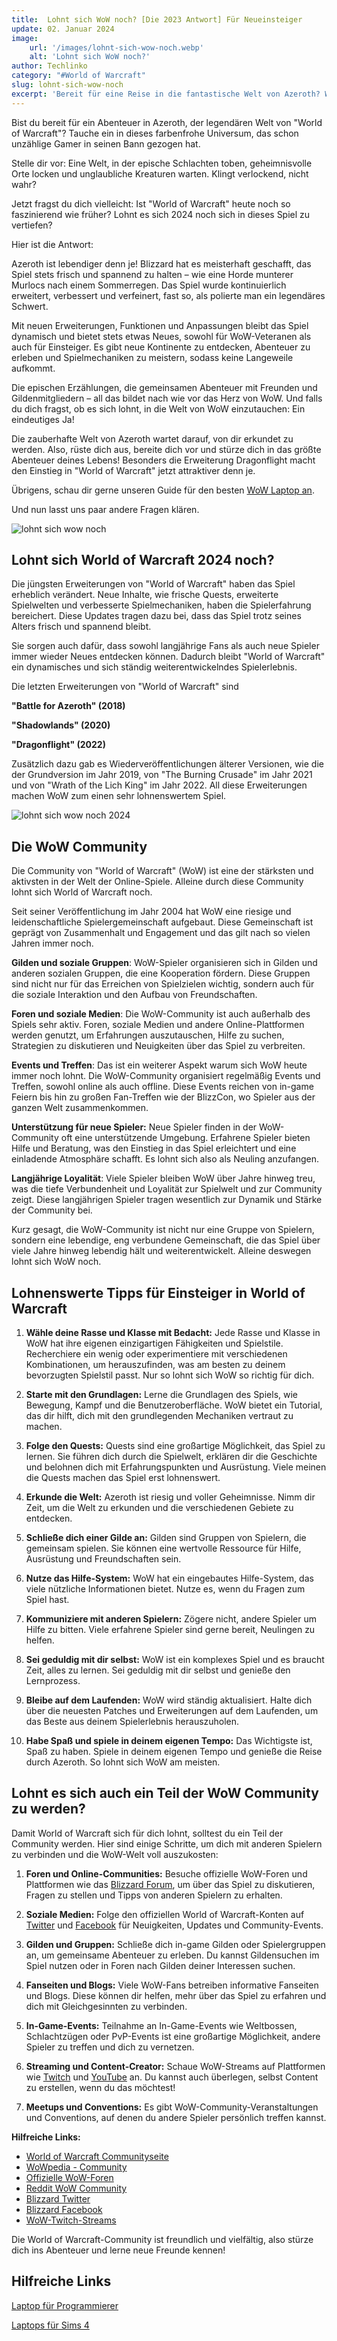 ```yaml
---
title:  Lohnt sich WoW noch? [Die 2023 Antwort] Für Neueinsteiger
update: 02. Januar 2024
image:
    url: '/images/lohnt-sich-wow-noch.webp' 
    alt: 'Lohnt sich WoW noch?'
author: Techlinko
category: "#World of Warcraft"
slug: lohnt-sich-wow-noch
excerpt: 'Bereit für eine Reise in die fantastische Welt von Azeroth? Wir tauchen ein in das bunte Universum von "World of Warcraft" - dem Spiel, das Generationen von Gamern in seinen Bann gezogen hat.'
---
```


Bist du bereit für ein Abenteuer in Azeroth, der legendären Welt von "World of Warcraft"? Tauche ein in dieses farbenfrohe Universum, das schon unzählige Gamer in seinen Bann gezogen hat.

Stelle dir vor: Eine Welt, in der epische Schlachten toben, geheimnisvolle Orte locken und unglaubliche Kreaturen warten. Klingt verlockend, nicht wahr?

Jetzt fragst du dich vielleicht: Ist "World of Warcraft" heute noch so faszinierend wie früher? Lohnt es sich 2024 noch sich in dieses Spiel zu vertiefen?

Hier ist die Antwort: 

Azeroth ist lebendiger denn je! Blizzard hat es meisterhaft geschafft, das Spiel stets frisch und spannend zu halten – wie eine Horde munterer Murlocs nach einem Sommerregen. Das Spiel wurde kontinuierlich erweitert, verbessert und verfeinert, fast so, als polierte man ein legendäres Schwert.

Mit neuen Erweiterungen, Funktionen und Anpassungen bleibt das Spiel dynamisch und bietet stets etwas Neues, sowohl für WoW-Veteranen als auch für Einsteiger. Es gibt neue Kontinente zu entdecken, Abenteuer zu erleben und Spielmechaniken zu meistern, sodass keine Langeweile aufkommt.

Die epischen Erzählungen, die gemeinsamen Abenteuer mit Freunden und Gildenmitgliedern – all das bildet nach wie vor das Herz von WoW. Und falls du dich fragst, ob es sich lohnt, in die Welt von WoW einzutauchen: Ein eindeutiges Ja!

Die zauberhafte Welt von Azeroth wartet darauf, von dir erkundet zu werden. Also, rüste dich aus, bereite dich vor und stürze dich in das größte Abenteuer deines Lebens! Besonders die Erweiterung Dragonflight macht den Einstieg in "World of Warcraft" jetzt attraktiver denn je.

Übrigens, schau dir gerne unseren Guide für den besten <a href="/geeigneter-laptop-wow/">WoW Laptop an</a>.

Und nun lasst uns paar andere Fragen klären.

<img src="/images/lohnt-sich-wow-noch-2024.webp" alt="lohnt sich wow noch">

## Lohnt sich World of Warcraft 2024 noch?

Die jüngsten Erweiterungen von "World of Warcraft" haben das Spiel erheblich verändert. Neue Inhalte, wie frische Quests, erweiterte Spielwelten und verbesserte Spielmechaniken, haben die Spielerfahrung bereichert. Diese Updates tragen dazu bei, dass das Spiel trotz seines Alters frisch und spannend bleibt. 

Sie sorgen auch dafür, dass sowohl langjährige Fans als auch neue Spieler immer wieder Neues entdecken können. Dadurch bleibt "World of Warcraft" ein dynamisches und sich ständig weiterentwickelndes Spielerlebnis.

Die letzten Erweiterungen von "World of Warcraft" sind

**"Battle for Azeroth" (2018)**

**"Shadowlands" (2020)**

**"Dragonflight" (2022)**

Zusätzlich dazu gab es Wiederveröffentlichungen älterer Versionen, wie die der Grundversion im Jahr 2019, von "The Burning Crusade" im Jahr 2021 und von "Wrath of the Lich King" im Jahr 2022. All diese Erweiterungen machen WoW zum einen sehr lohnenswertem Spiel.

<img src="/images/lohnt-sich-wow-noch-2024-2.webp" alt="lohnt sich wow noch 2024">

## Die WoW Community

Die Community von "World of Warcraft" (WoW) ist eine der stärksten und aktivsten in der Welt der Online-Spiele. Alleine durch diese Community lohnt sich World of Warcraft noch.

Seit seiner Veröffentlichung im Jahr 2004 hat WoW eine riesige und leidenschaftliche Spielergemeinschaft aufgebaut. Diese Gemeinschaft ist geprägt von Zusammenhalt und Engagement und das gilt nach so vielen Jahren immer noch.

**Gilden und soziale Gruppen**: WoW-Spieler organisieren sich in Gilden und anderen sozialen Gruppen, die eine Kooperation fördern. Diese Gruppen sind nicht nur für das Erreichen von Spielzielen wichtig, sondern auch für die soziale Interaktion und den Aufbau von Freundschaften.

**Foren und soziale Medien**: Die WoW-Community ist auch außerhalb des Spiels sehr aktiv. Foren, soziale Medien und andere Online-Plattformen werden genutzt, um Erfahrungen auszutauschen, Hilfe zu suchen, Strategien zu diskutieren und Neuigkeiten über das Spiel zu verbreiten.

**Events und Treffen**: Das ist ein weiterer Aspekt warum sich WoW heute immer noch lohnt. Die WoW-Community organisiert regelmäßig Events und Treffen, sowohl online als auch offline. Diese Events reichen von in-game Feiern bis hin zu großen Fan-Treffen wie der BlizzCon, wo Spieler aus der ganzen Welt zusammenkommen.

**Unterstützung für neue Spieler:** Neue Spieler finden in der WoW-Community oft eine unterstützende Umgebung. Erfahrene Spieler bieten Hilfe und Beratung, was den Einstieg in das Spiel erleichtert und eine einladende Atmosphäre schafft. Es lohnt sich also als Neuling anzufangen.

**Langjährige Loyalität**: Viele Spieler bleiben WoW über Jahre hinweg treu, was die tiefe Verbundenheit und Loyalität zur Spielwelt und zur Community zeigt. Diese langjährigen Spieler tragen wesentlich zur Dynamik und Stärke der Community bei.

Kurz gesagt, die WoW-Community ist nicht nur eine Gruppe von Spielern, sondern eine lebendige, eng verbundene Gemeinschaft, die das Spiel über viele Jahre hinweg lebendig hält und weiterentwickelt. Alleine deswegen lohnt sich WoW noch.

## Lohnenswerte Tipps für Einsteiger in World of Warcraft

1. **Wähle deine Rasse und Klasse mit Bedacht:** 
   Jede Rasse und Klasse in WoW hat ihre eigenen einzigartigen Fähigkeiten und Spielstile. Recherchiere ein wenig oder experimentiere mit verschiedenen Kombinationen, um herauszufinden, was am besten zu deinem bevorzugten Spielstil passt. Nur so lohnt sich WoW so richtig für dich.

2. **Starte mit den Grundlagen:** 
   Lerne die Grundlagen des Spiels, wie Bewegung, Kampf und die Benutzeroberfläche. WoW bietet ein Tutorial, das dir hilft, dich mit den grundlegenden Mechaniken vertraut zu machen.

3. **Folge den Quests:** 
   Quests sind eine großartige Möglichkeit, das Spiel zu lernen. Sie führen dich durch die Spielwelt, erklären dir die Geschichte und belohnen dich mit Erfahrungspunkten und Ausrüstung. Viele meinen die Quests machen das Spiel erst lohnenswert.

4. **Erkunde die Welt:** 
   Azeroth ist riesig und voller Geheimnisse. Nimm dir Zeit, um die Welt zu erkunden und die verschiedenen Gebiete zu entdecken.

5. **Schließe dich einer Gilde an:** 
   Gilden sind Gruppen von Spielern, die gemeinsam spielen. Sie können eine wertvolle Ressource für Hilfe, Ausrüstung und Freundschaften sein.

6. **Nutze das Hilfe-System:** 
   WoW hat ein eingebautes Hilfe-System, das viele nützliche Informationen bietet. Nutze es, wenn du Fragen zum Spiel hast.

7. **Kommuniziere mit anderen Spielern:** 
   Zögere nicht, andere Spieler um Hilfe zu bitten. Viele erfahrene Spieler sind gerne bereit, Neulingen zu helfen.

8. **Sei geduldig mit dir selbst:** 
   WoW ist ein komplexes Spiel und es braucht Zeit, alles zu lernen. Sei geduldig mit dir selbst und genieße den Lernprozess.

9. **Bleibe auf dem Laufenden:** 
   WoW wird ständig aktualisiert. Halte dich über die neuesten Patches und Erweiterungen auf dem Laufenden, um das Beste aus deinem Spielerlebnis herauszuholen.

10. **Habe Spaß und spiele in deinem eigenen Tempo:** 
    Das Wichtigste ist, Spaß zu haben. Spiele in deinem eigenen Tempo und genieße die Reise durch Azeroth. So lohnt sich WoW am meisten.


## Lohnt es sich auch ein Teil der WoW Community zu werden?

Damit World of Warcraft sich für dich lohnt, solltest du ein Teil der Community werden. Hier sind einige Schritte, um dich mit anderen Spielern zu verbinden und die WoW-Welt voll auszukosten:

1. **Foren und Online-Communities:** Besuche offizielle WoW-Foren und Plattformen wie das [Blizzard Forum](https://eu.forums.blizzard.com/de/wow/), um über das Spiel zu diskutieren, Fragen zu stellen und Tipps von anderen Spielern zu erhalten.

2. **Soziale Medien:** Folge den offiziellen World of Warcraft-Konten auf [Twitter](https://twitter.com/warcraft_de) und [Facebook](https://www.facebook.com/warcraftDE/) für Neuigkeiten, Updates und Community-Events.

3. **Gilden und Gruppen:** Schließe dich in-game Gilden oder Spielergruppen an, um gemeinsame Abenteuer zu erleben. Du kannst Gildensuchen im Spiel nutzen oder in Foren nach Gilden deiner Interessen suchen.

4. **Fanseiten und Blogs:** Viele WoW-Fans betreiben informative Fanseiten und Blogs. Diese können dir helfen, mehr über das Spiel zu erfahren und dich mit Gleichgesinnten zu verbinden.

5. **In-Game-Events:** Teilnahme an In-Game-Events wie Weltbossen, Schlachtzügen oder PvP-Events ist eine großartige Möglichkeit, andere Spieler zu treffen und dich zu vernetzen.

6. **Streaming und Content-Creator:** Schaue WoW-Streams auf Plattformen wie [Twitch](https://www.twitch.tv/directory/game/World%20of%20Warcraft) und [YouTube](https://www.youtube.com/results?search_query=world+of+warcraft) an. Du kannst auch überlegen, selbst Content zu erstellen, wenn du das möchtest!

7. **Meetups und Conventions:** Es gibt WoW-Community-Veranstaltungen und Conventions, auf denen du andere Spieler persönlich treffen kannst.

**Hilfreiche Links:**

- [World of Warcraft Communityseite](https://worldofwarcraft.com/de-de/community)
- [WoWpedia - Community](https://wowpedia.fandom.com/wiki/Community)
- [Offizielle WoW-Foren](https://eu.forums.blizzard.com/de/wow/)
- [Reddit WoW Community](https://www.reddit.com/r/wow/)
- [Blizzard Twitter](https://twitter.com/warcraft_de)
- [Blizzard Facebook](https://www.facebook.com/warcraftDE/)
- [WoW-Twitch-Streams](https://www.twitch.tv/directory/game/World%20of%20Warcraft)

Die World of Warcraft-Community ist freundlich und vielfältig, also stürze dich ins Abenteuer und lerne neue Freunde kennen! 


## Hilfreiche Links

[Laptop für Programmierer](/laptop-programmierer)

[Laptops für Sims 4](/laptops-fuer-sims-4)